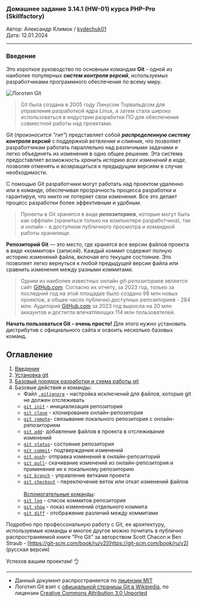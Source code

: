 ### Домашнее задание 3.14.1 (HW-01) курса PHP-Pro (Skillfactory)
Автор: Александр Климок / [kydechuk01](https://github.com/kydechuk01/)
<br>Дата: 12.01.2024 

---

### Введение
Это короткое руководство по основным командам **Git** - одной из наиболее популярных ***систем контроля версий***, используемых разработчиками программного обеспечения по всему миру.

![Логотип Git](https://upload.wikimedia.org/wikipedia/commons/e/e0/Git-logo.svg "Лого Git")


>Git была создана в 2005 году Линусом Торвальдсом для управления разработкой ядра Linux, а затем стала широко использоваться в индустрии разработки ПО для обеспечения совместной работы над проектами. 

Git (*произносится "гит"*) представляет собой ***распределенную систему контроля версий*** с поддержкой *ветвления* и *слияния*, что позволяет разработчикам работать параллельно над различными задачами и легко объединять их изменения в одно общее решение. Эта система предоставляет возможность *хранить историю всех изменений в коде*, позволяя отменять и возвращаться к предыдущим версиям в случае необходимости.

С помощью Git разработчики могут работать над проектом удаленно или в команде, обеспечивая прозрачность процесса разработки и гарантируя, что никто не потеряет свои изменения. Все это делает процесс разработки более эффективным и удобным. 

> Проекты в Git хранятся в виде ***репозиториев***, которые могут быть как оффлайн (храниться только на компьютере разработчика), так и онлайн - в доступном публичного просмотра и командной работы хранилище. 

**Репозиторий Git** — это место, где хранятся все версии файлов проекта в виде «коммитов» (записей). Каждый коммит содержит полную историю изменений файла, включая его текущее состояние. Это позволяет легко вернуться к любой предыдущей версии файла или сравнить изменения между разными коммитами.


> Одним из наиболее известных онлайн *git-репозиториев* является сайт [GitHub.com](https://github.com). Согласно их отчету, за 2023 год, только за последний год на этой площадке было создано 98 млн новых проектов, а общее число публично доступных репозиториев - 284 млн. Аудитория [GitHub.com](https://github.com) за 2023 год выросла на 20 млн аккаунтов и достигла впечатляющих 114 млн пользователей.


**Начать пользоваться Git - очень просто!** Для этого нужно установить дистрибутив с официального сайта и освоить несколько базовых команд.


## Оглавление
1. [Введение](./README.md#введение)
2. [Установка git](./git_install.md)
3. [Базовый порядок разработки и схема работы git](./git_flow.md)
4. Базовые действия и команды:
   * Файл [`.gitignore`](./git_ignore.md) - настройка исключений для файлов, которые git не должен отслеживать
   * [`git init`](git-init.md) - инициализация репозитория
   * [`git clone`](git-clone.md) - клонирование онлайн-репозитория
   * [`git remote`](git-remote.md)- связывание локального репозитория с онлайн-репозиторием
   * [`git add`](git-add.md)- добавление файлов в проекта в отслеживание изменений
   * [`git status`](git-status.md)- состояние репозитория
   * [`git commit`](git-commit.md)- подтверждение изменений
   * [`git push`](git-push.md)- отправка изменений в онлайн-репозиторий
   * [`git pull`](git-pull.md)- скачивание изменений из онлайн-репозитория и применение их к локальному репозиторию
   * [`git branch`](./git-branch.md) - управление ветками проекта
   * [`git checkout`](./git-checkout.md) - переключение веток или откат изменений файлов
   <br><br>[Вспомогательные команды](./git-othercmd.md):
   * [`git log`](./git-othercmd.md#команда-git-log) - список коммитов репозитория 
   * [`git show`](./git-othercmd.md#команда-git-show) - показ изменений отдельного коммита
   * [`git diff`](./git-othercmd.md#команда-git-diff) - отображение различий между коммитами

Подробно про профессональную работу с Git, ее архитектуру, используемые команды и многое другое можно почитать в публично распространяемой книге "Pro Git" за авторством Scott Chacon и Ben Straub - [https://git-scm.com/book/ru/v2](https://git-scm.com/book/ru/v2) (русская версия)

Успехов вашим проектам! 👌

---
* Данный документ распространяется по [лицензии MIT](.\LICENSE)
* Логотип Git взят с [официальной страницы Git в Wikipedia](https://ru.wikipedia.org/wiki/Git), по лицензии [Creative Commons Attribution 3.0 Unported](https://creativecommons.org/licenses/by/3.0/deed.ru)